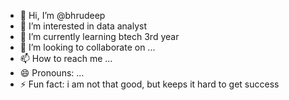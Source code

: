 - 👋 Hi, I’m @bhrudeep
- 👀 I’m interested in data analyst
- 🌱 I’m currently learning btech 3rd year
- 💞️ I’m looking to collaborate on ...
- 📫 How to reach me ...
- 😄 Pronouns: ...
- ⚡ Fun fact: i am not that good, but keeps it hard to get success

<!---
uchiha-itadori/uchiha-itadori is a ✨ special ✨ repository because its `README.md` (this file) appears on your GitHub profile.
You can click the Preview link to take a look at your changes.
--->
